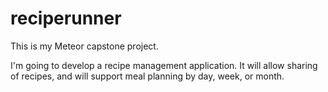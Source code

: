 # reciperunner
This is my Meteor capstone project. 

I'm going to develop a recipe management application.  It will allow sharing of recipes, and will support meal planning by day, week, or month. 
